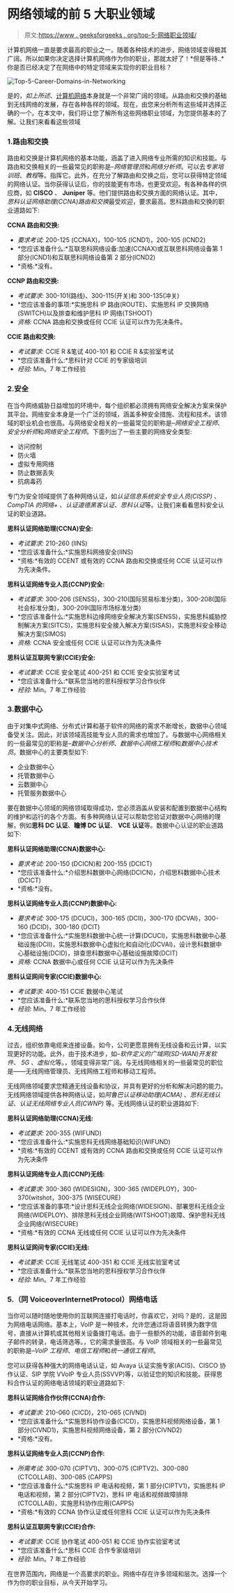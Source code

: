 # 网络领域的前 5 大职业领域

> 原文:[https://www . geeksforgeeks . org/top-5-网络职业领域/](https://www.geeksforgeeks.org/top-5-career-domains-in-networking/)

计算机网络一直是要求最高的职业之一。随着各种技术的进步，网络领域变得极其广阔。所以如果你决定选择计算机网络作为你的职业，那就太好了！*但是等待..*你是否已经决定了在网络中的特定领域来实现你的职业目标？

![Top-5-Career-Domains-in-Networking](img/6d9c237979c1701cc484029a10d913e7.png)

是的，*如上所述*、[计算机网络](https://www.geeksforgeeks.org/computer-network-tutorials/)本身就是一个非常广阔的领域。从路由和交换的基础到无线网络的发展，存在各种各样的领域。现在，由您来分析所有这些域并选择正确的一个。在本文中，我们将让您了解所有这些网络职业领域，为您提供基本的了解。让我们来看看这些领域

### 1.路由和交换

路由和交换是计算机网络的基本功能，涵盖了进入网络专业所需的知识和技能。与路由和交换相关的一些最常见的职称是–*网络管理员*和*网络分析师*。可以去*专家培训班*、*教程*等。指挥它。此外，在充分了解路由和交换之后，您可以获得特定领域的网络认证。当你获得认证后，你的技能更有市场，也更受欢迎。有各种各样的供应商，如 **CISCO** 、 **Juniper** 等。他们提供路由和交换方面的网络认证。其中，*思科认证网络助理(CCNA)路由和交换*最受欢迎，要求最高。思科路由和交换的职业道路如下:

**CCNA 路由和交换:**

*   *要求考试:* 200-125 (CCNAX)，100-105 (ICND1)，200-105 (ICND2)
*   *您应该准备什么:*互联思科网络设备:加速(CCNAX)或互联思科网络设备第 1 部分(ICND1)和互联思科网络设备第 2 部分(ICND2)
*   *资格:*没有。

**CCNP 路由和交换:**

*   *考试要求:* 300-101(路线)、300-115(开关)和 300-135(冲关)
*   *您应该准备的事项:*实施思科 IP 路由(ROUTE)、实施思科 IP 交换网络(SWITCH)以及排查和维护思科 IP 网络(TSHOOT)
*   *资格:* CCNA 路由和交换或任何 CCIE 认证可以作为先决条件。

**CCIE 路由和交换:**

*   *考试要求:* CCIE R &笔试 400-101 和 CCIE R &实验室考试
*   *您应该准备什么:*思科针对 CCIE 的专家级培训
*   *经验:* Min。7 年工作经验

### 2.安全

在当今网络威胁日益增加的环境中，每个组织都必须拥有网络安全解决方案来保护其平台。网络安全本身是一个广泛的领域，涵盖多种安全措施、流程和技术。该领域的职业机会也很高。与网络安全相关的一些最常见的职称是–*网络安全工程师*、*安全分析师*和*网络安全工程师*。下面列出了一些主要的网络安全类型:

*   访问控制
*   防火墙
*   虚拟专用网络
*   防止数据丢失
*   抗病毒药

专门为安全领域提供了各种网络认证，如*认证信息系统安全专业人员(CISSP)* 、 *CompTIA 的网络+* 、*认证道德黑客认证*、*思科认证*等。让我们来看看思科安全认证的职业道路。

**思科认证网络助理(CCNA)安全:**

*   *考试要求:* 210-260 (IINS)
*   *您应该准备什么:*实施思科网络安全(IINS)
*   *资格:*有效的 CCENT 或有效的 CCNA 路由和交换或任何 CCIE 认证可以作为先决条件。

**思科认证网络专业人员(CCNP)安全:**

*   *考试要求:* 300-206 (SENSS)，300-210(国际贸易标准分类)，300-208(国际社会标准分类)，300-209(国际市场标准分类)
*   *您应该准备什么:*实施思科边缘网络安全解决方案(SENSS)，实施思科威胁控制解决方案(SITCS)，实施思科安全接入解决方案(SISAS)，实施思科安全移动解决方案(SIMOS)
*   *资格:* CCNA 安全或任何 CCIE 认证可以作为先决条件

**思科认证互联网专家(CCIE)安全:**

*   *考试要求:* CCIE 安全笔试 400-251 和 CCIE 安全实验室考试
*   *您应该准备什么:*联系您当地的思科授权学习合作伙伴
*   *经验:* Min。7 年工作经验

### 3.数据中心

由于对集中式网络、分布式计算和基于软件的网络的需求不断增长，数据中心领域备受关注。因此，对该领域高技能专业人员的需求也增加了。与数据中心网络相关的一些最常见的职称是–*数据中心分析师*、*数据中心网络工程师*和*数据中心技术员*。数据中心的主要类型如下:

*   企业数据中心
*   托管数据中心
*   云数据中心
*   托管服务数据中心

要在数据中心领域的网络领域取得成功，您必须涵盖从安装和配置到数据中心结构的维护和运行的各个方面。有多种网络认证可以帮助您验证对数据中心网络的理解，例如**思科 DC 认证**、**瞻博 DC 认证**、 **VCE 认证**等。数据中心认证的职业道路如下:

**思科认证网络助理(CCNA)数据中心:**

*   *要求考试:* 200-150 (DCICN)和 200-155 (DCICT)
*   *您应该准备什么:*介绍思科数据中心网络(DCICN)，介绍思科数据中心技术(DCICT)
*   *资格:*没有。

**思科认证网络专业人员(CCNP)数据中心:**

*   *要求考试:* 300-175 (DCUCI)，300-165 (DCII)，300-170 (DCVAI)，300-160 (DCID)，300-180 (DCIT)
*   *您应该准备什么:*实施思科数据中心统一计算(DCUCI)，实施思科数据中心基础设施(DCII)，实施思科数据中心虚拟化和自动化(DCVAI)，设计思科数据中心基础设施(DCID)，排查思科数据中心基础设施故障(DCIT)
*   *资格:* CCNA 数据中心或任何 CCIE 认证可以作为先决条件

**思科认证网间专家(CCIE)数据中心:**

*   *考试要求:* 400-151 CCIE 数据中心笔试
*   *您应该准备什么:*联系您当地的思科授权学习合作伙伴
*   *经验:* Min。7 年工作经验

### 4.无线网络

过去，组织依靠电缆来连接设备。如今，公司更愿意拥有无线设备和云计算，以实现更好的功能。此外，由于技术进步，如–*软件定义的广域网(SD-WAN)开发软件*、 *5G* 、*虚拟化*等。，领域变得非常广阔。与无线网络相关的一些最常见的职位是——无线网络管理员、无线网络工程师和移动工程师。

无线网络领域要求您精通无线设备和协议，并具有更好的分析和解决问题的能力。无线网络领域提供各种网络认证，如*阿鲁巴认证移动助理(ACMA)* 、*思科无线认证*、*认证无线网络专业人员(CWNP)* 等。无线网络认证的职业道路如下:

**思科认证网络助理(CCNA)无线:**

*   *考试要求:* 200-355 (WIFUND)
*   *您应该准备什么:*实施思科无线网络基础知识(WIFUND)
*   *资格:*有效的 CCENT 或有效的 CCNA 路由和交换或任何 CCIE 认证可以作为先决条件

**思科认证网络专业人员(CCNP)无线:**

*   *考试要求:* 300-360 (WIDESIGN)，300-365 (WIDEPLOY)，300-370(witshot，300-375 (WISECURE)
*   *您应该准备的事项:*设计思科无线企业网络(WIDESIGN)、部署思科无线企业网络(WIDEPLOY)、排除思科无线企业网络(WITSHOOT)故障、保护思科无线企业网络(WISECURE)
*   *资格:*有效的 CCNA 无线或任何 CCIE 认证可以作为先决条件

**思科认证网间专家(CCIE)无线:**

*   *考试要求:* CCIE 无线笔试 400-351 和 CCIE 无线实验室考试
*   *您应该准备什么:*联系您当地的思科授权学习合作伙伴
*   *经验:* Min。7 年工作经验

### 5.（同 VoiceoverInternetProtocol）网络电话

当你可以随时随地使用你的互联网连接打电话时，你喜欢它，对吗？是的，这是因为网络电话网络。基本上，VoIP 是一种技术，允许您通过将语音转换为数字信号，直接从计算机或其他相关设备拨打电话。由于一些额外的功能，语音邮件到电子邮件的转录，电话筛选等。，它的需求量很高。与 VoIP 领域相关的一些最常见的职称是–*VoIP 工程师*、*电信工程师*和*统一通信工程师*。

您可以获得各种强大的网络电话认证，如 Avaya 认证实施专家(ACIS)、CISCO 协作认证、SIP 学院 VVoIP 专业人员(SSVVP)等，以验证您的知识和技能。获得思科合作认证的网络电话领域的职业道路如下:

**思科认证网络合作伙伴(CCNA)合作:**

*   *考试要求:* 210-060 (CICD)，210-065 (CIVND)
*   *您应该准备什么:*实施思科协作设备(CICD)，实施思科视频网络设备，第 1 部分(CIVND1)，实施思科视频网络设备，第 2 部分(CIVND2)
*   *资格:*没有。

**思科认证网络专业人员(CCNP)合作:**

*   *所需考试:* 300-070 (CIPTV1)、300-075 (CIPTV2)、300-080 (CTCOLLAB)、300-085 (CAPPS)
*   *您应该准备什么:*实施思科 IP 电话和视频，第 1 部分(CIPTV1)，实施思科 IP 电话和视频，第 2 部分(CIPTV2)，思科 IP 电话和视频故障排除(CTCOLLAB)，实施思科协作应用(CAPPS)
*   *资格:*有效的 CCNA 协作认证或任何思科 CCIE 认证可以作为先决条件

**思科认证互联网专家(CCIE)合作:**

*   *考试要求:* CCIE 协作笔试 400-051 和 CCIE 协作实验室考试
*   *您应该准备什么:*思科 CCIE 合作专家级培训
*   *经验:* Min。7 年工作经验

在世界范围内，网络是一个高要求的职业。网络中存在许多领域和层次。选择一个作为你的职业目标，从今天开始学习。